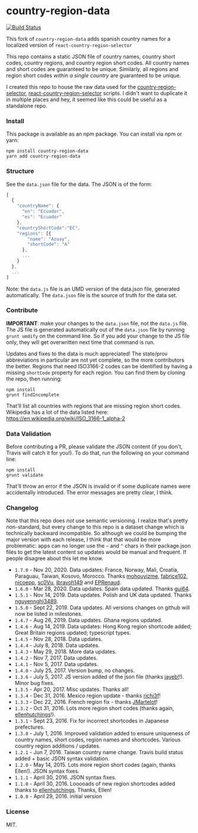 # country-region-data

[![Build Status](https://travis-ci.com/country-regions/country-region-data.svg?branch=master)](https://travis-ci.org/country-regions/country-region-data)

This fork of `country-region-data` adds spanish country names for a localized version of `react-country-region-selector`

This repo contains a static JSON file of country names, country short codes, country regions, and country region short
codes. All country names and short codes are guaranteed to be unique. Similarly, all regions and region short
codes _within a single country_ are guaranteed to be unique.

I created this repo to house the raw data used for the [country-region-selector](https://github.com/country-regions/country-region-selector),
[react-country-region-selector](https://github.com/country-regions/react-country-region-selector) scripts. I didn't want to
duplicate it in multiple places and hey, it seemed like this could be useful as a standalone repo.

### Install

This package is available as an npm package. You can install via npm or yarn:

```
npm install country-region-data
yarn add country-region-data
```

### Structure

See the `data.json` file for the data. The JSON is of the form:

```javascript
[
  {
    "countryName": {
      "en": "Ecuador",
      "es": "Ecuador"
    },
    "countryShortCode":"EC",
    "regions": [{
        "name": "Azuay",
        "shortCode": "A"
      },
      ...
    }
  },
  ...
]
```

Note: the `data.js` file is an UMD version of the data.json file, generated automatically. The `data.json` file is the
source of truth for the data set.

### Contribute

**IMPORTANT**: make your changes to the `data.json` file, not the `data.js` file. The JS file is generated automatically out of
the `data.json` file by running `grunt umdify` on the command line. So if you add your change to the JS file only, they
will get overwritten next time that command is run.

Updates and fixes to the data is much appreciated! The state/prov abbreviations in particular are not yet complete, so
the more contributors the better. Regions that need ISO3166-2 codes can be identified by having a missing `shortCode`
property for each region. You can find them by cloning the repo, then running:

```
npm install
grunt findIncomplete
```

That'll list all countries with regions that are missing region short codes. Wikipedia has a lot of the data listed here:
https://en.wikipedia.org/wiki/ISO_3166-1_alpha-2

### Data Validation

Before contributing a PR, please validate the JSON content (if you don't, Travis will catch it for you!). To do that,
run the following on your command line:

```
npm install
grunt validate
```

That'll throw an error if the JSON is invalid or if some duplicate names were accidentally introduced. The error messages
are pretty clear, I think.

### Changelog

Note that this repo does _not_ use semantic versioning. I realize that's pretty non-standard, but every change
to this repo is a dataset change which is technically backward incompatible. So although we could be bumping
the major version with each release, I think that that would be more problematic: apps can no longer use the `~` and
`^` chars in their package.json files to get the latest content so updates would be manual and frequent. If people
disagree about this let me know.

- `1.7.0` - Nov 20, 2020. Data updates: France, Norway, Mali, Croatia, Paraguau, Taiwan, Kosovo, Morocco.
  Thanks [mohouyizme](https://github.com/mohouyizme), [fabrice102](https://github.com/fabrice102),
  [nicoepp](https://github.com/nicoepp), [sc0Vu](https://github.com/sc0Vu), [ibravoh149](https://github.com/ibravoh149) and
  [EPRenaud](https://github.com/EPRenaud).
- `1.6.0` - Mar 28, 2020. Data updates. Spain data updated. Thanks [gui64](https://github.com/gui64).
- `1.5.1` - Nov 14, 2019. Data updates. Polish and UK data updated. Thanks [nguyennghi3489](https://github.com/nguyennghi3489).
- `1.5.0` - Sept 22, 2019. Data updates. All versions changes on github will now be listed in milestones.
- `1.4.7` - Aug 26, 2019. Data updates. Ghana regions updated.
- `1.4.6` - Aug 14, 2019. Data updates: Hong Kong region shortcode added; Great Britain regions updated; typescript types.
- `1.4.5` - Nov 28, 2018. Data updates.
- `1.4.4` - July 8, 2018. Data updates.
- `1.4.3` - May 29, 2018. More data updates.
- `1.4.2` - Nov 7, 2017. Data updates.
- `1.4.1` - Nov 5, 2017. Data updates.
- `1.4.0` - July 25, 2017. Version bump, no changes.
- `1.3.6` - July 5, 2017. JS version added of the json file (thanks [jayeb!](https://github.com/jayeb)!). Minor bug fixes.
- `1.3.5` - Apr 20, 2017. Misc updates. Thanks all!
- `1.3.4` - Dec 31, 2016. Mexico region update - thanks [richi3f](https://github.com/richi3f)!
- `1.3.3` - Dec 22, 2016. French region fix - thanks [JMartelot](https://github.com/JMartelot)!
- `1.3.2` - Oct 31, 2016. Lots more region short codes (thanks again, [ellenhutchings](https://github.com/ellenhutchings)!).
- `1.3.1` - Sept 23, 2016. Fix for incorrect shortcodes in Japanese prefectures.
- `1.3.0` - July 1, 2016. Improved validation added to ensure uniqueness of country names, short codes, region names and
  shortcodes. Various country region additions / updates.
- `1.2.1` - Jun 7, 2016. Taiwan country name change. Travis build status added + basic JSON syntax validation.
- `1.2.0` - May 14, 2015. Lots more region short codes (again, thanks Ellen!). JSON syntax fixes.
- `1.1.1` - April 30, 2016. JSON syntax fixes.
- `1.1.0` - April 30, 2016. Looooads of new region shortcodes added thanks to [ellenhutchings](https://github.com/ellenhutchings). Thanks, Ellen!
- `1.0.0` - April 29, 2016. initial version

### License

MIT.
